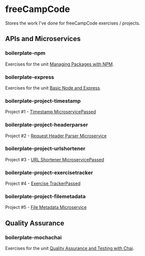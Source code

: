 # freeCampCode
Stores the work I've done for freeCampCode exercises / projects.

## APIs and Microservices

### boilerplate-npm
Exercises for the unit [Managing Packages with NPM](https://www.freecodecamp.org/learn/apis-and-microservices/#managing-packages-with-npm).


### boilerplate-express
Exercises for the unit [Basic Node and Express](https://www.freecodecamp.org/learn/apis-and-microservices#basic-node-and-express).


### boilerplate-project-timestamp
Project #1 - [Timestamp MicroservicePassed](https://www.freecodecamp.org/learn/apis-and-microservices/apis-and-microservices-projects/timestamp-microservice)


### boilerplate-project-headerparser
Project #2 - [Request Header Parser Microservice](https://www.freecodecamp.org/learn/apis-and-microservices/apis-and-microservices-projects/request-header-parser-microservice)


### boilerplate-project-urlshortener
Project #3 - [URL Shortener MicroservicePassed](https://www.freecodecamp.org/learn/apis-and-microservices/apis-and-microservices-projects/url-shortener-microservice)


### boilerplate-project-exercisetracker
Project #4 - [Exercise TrackerPassed](https://www.freecodecamp.org/learn/apis-and-microservices/apis-and-microservices-projects/exercise-tracker)


### boilerplate-project-filemetadata
Project #5 - [File Metadata Microservice](https://www.freecodecamp.org/learn/apis-and-microservices/apis-and-microservices-projects/file-metadata-microservice)


## Quality Assurance

### boilerplate-mochachai
Exercises for the unit [Quality Assurance and Testing with Chai](https://www.freecodecamp.org/learn/quality-assurance/#quality-assurance-and-testing-with-chai).

